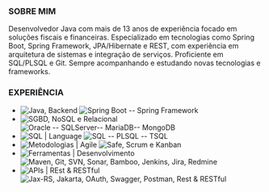 
<h3>SOBRE MIM</h3>

Desenvolvedor Java com mais de 13 anos de experiência focado em soluções fiscais e financeiras. Especializado em tecnologias como Spring Boot, Spring Framework, JPA/Hibernate e REST, com experiência em arquitetura de sistemas e integração de serviços. Proficiente em SQL/PLSQL e Git. Sempre acompanhando e estudando novas tecnologias e frameworks.

<h3>EXPERIÊNCIA</h3>

- <img src="https://img.shields.io/badge/Java | Backend - 13 anos-white?labelColor=black" alt="Java, Backend"> 
  <img src="https://img.shields.io/badge/Spring Boot -- Spring Framework -- J2EE -- Junit-grey" alt="Spring Boot -- Spring Framework ">
- <img src="https://img.shields.io/badge/SGBD | NoSQL e Relacional  - 13 anos-white?labelColor=black" alt="SGBD, NoSQL e Relacional">
  <img src="https://img.shields.io/badge/Oracle -- SQLServer-- MariaDB --MongoDB-grey" alt="Oracle -- SQLServer-- MariaDB-- MongoDB">
- <img src="https://img.shields.io/badge/SQL | Language  - 13 anos-white?labelColor=black" alt="SQL | Language ">
  <img src="https://img.shields.io/badge/SQL  --  PLSQL --  TSQL-grey" alt="SQL -- PLSQL -- TSQL">
- <img src="https://img.shields.io/badge/Metodologias | Agile  - 8 anos-white?labelColor=black" alt="Metodologias | Agile">
  <img src="https://img.shields.io/badge/Safe, Scrum e Kanban-grey" alt="Safe, Scrum e Kanban">
- <img src="https://img.shields.io/badge/Ferramentas | Desenvolvimento  - 8 anos-white?labelColor=black" alt="Ferramentas | Desenvolvimento">
  <img src="https://img.shields.io/badge/Maven, Git, SVN, Sonar, Bamboo, Jenkins, Jira, Redmine-grey" alt="Maven, Git, SVN, Sonar, Bamboo, Jenkins, Jira, Redmine">
- <img src="https://img.shields.io/badge/APIs | Rest & RESTful - 4 anos-white?labelColor=black" alt="APIs | REst & RESTful">
  <img src="https://img.shields.io/badge/Jax-RS, Jakarta, OAuth, Swagger, Postman, Rest & RESTful-grey" alt="Jax-RS, Jakarta, OAuth, Swagger, Postman, Rest & RESTful">
